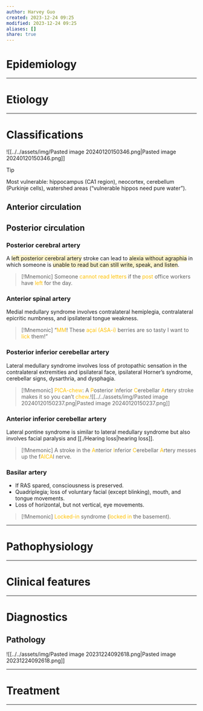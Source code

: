```yaml
---
author: Harvey Guo
created: 2023-12-24 09:25
modified: 2023-12-24 09:25
aliases: []
share: true
---
```

# Epidemiology


---
# Etiology


---
# Classifications
![[../../assets/img/Pasted image 20240120150346.png|Pasted image 20240120150346.png]]
>[!tip] 
>Most vulnerable: hippocampus (CA1 region), neocortex, cerebellum (Purkinje cells), watershed areas (“vulnerable hippos need pure water”).
## Anterior circulation
## Posterior circulation
### Posterior cerebral artery
A <span style="background:rgba(240, 200, 0, 0.2)">left posterior cerebral artery</span> stroke can lead to <span style="background:rgba(240, 200, 0, 0.2)">alexia without agraphia</span> in which someone is <span style="background:rgba(240, 200, 0, 0.2)">unable to read but can still write, speak, and listen</span>.
>[!Mnemonic] 
>Someone <font color="#ffc000">cannot read letters</font> if the <font color="#ffc000">post</font> office workers have <font color="#ffc000">left</font> for the day.
### Anterior spinal artery
Medial medullary syndrome involves contralateral hemiplegia, contralateral epicritic numbness, and ipsilateral tongue weakness.
>[!Mnemonic] 
>“<font color="#ffc000">MM</font>! These <font color="#ffc000">açaí (ASA-i)</font> berries are so tasty I want to <font color="#ffc000">lick</font> them!”
### Posterior inferior cerebellar artery
Lateral medullary syndrome involves loss of protopathic sensation in the contralateral extremities and ipsilateral face, ipsilateral Horner’s syndrome, cerebellar signs, dysarthria, and dysphagia.
>[!Mnemonic] 
><font color="#ffc000">PICA-chew</font>: A <font color="#ffc000">P</font>osterior <font color="#ffc000">I</font>nferior <font color="#ffc000">C</font>erebellar <font color="#ffc000">A</font>rtery stroke makes it so you can’t <font color="#ffc000">chew</font>.![[../../assets/img/Pasted image 20240120150237.png|Pasted image 20240120150237.png]]
### Anterior inferior cerebellar artery
Lateral pontine syndrome is similar to lateral medullary syndrome but also involves facial paralysis and [[./Hearing loss|hearing loss]]. 
>[!Mnemonic] 
>A stroke in the <font color="#ffc000">A</font>nterior <font color="#ffc000">I</font>nferior <font color="#ffc000">C</font>erebellar <font color="#ffc000">A</font>rtery messes up the f<font color="#ffc000">AICA</font>l nerve.

### Basilar artery
- If RAS spared, consciousness is preserved.
- Quadriplegia; loss of voluntary facial (except blinking), mouth, and tongue movements.
- Loss of horizontal, but not vertical, eye movements.
>[!Mnemonic] 
><font color="#ffc000">Locked-in</font> syndrome (<font color="#ffc000">locked in</font> the basement).

---
# Pathophysiology


---
# Clinical features


---
# Diagnostics
## Pathology
![[../../assets/img/Pasted image 20231224092618.png|Pasted image 20231224092618.png]]

---
# Treatment


---
